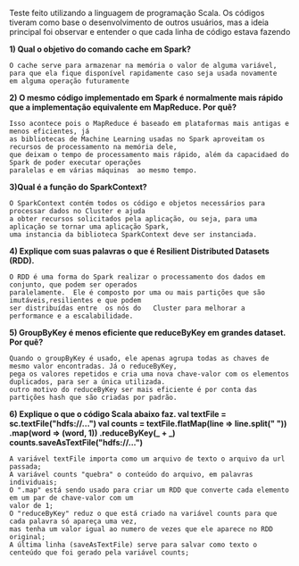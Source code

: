 Teste feito utilizando a linguagem de programação Scala. Os códigos tiveram como base o desenvolvimento de outros usuários, mas a ideia principal foi observar e entender o que cada linha de código estava fazendo

**1) Qual o objetivo do comando cache em Spark?**

	O cache serve para armazenar na memória o valor de alguma variável,
	para que ela fique disponível rapidamente caso seja usada novamente
	em alguma operação futuramente

**2) O mesmo código implementado em Spark é normalmente mais rápido que a implementação equivalente em
MapReduce. Por quê?**

	Isso acontece pois o MapReduce é baseado em plataformas mais antigas e menos eficientes, já 
	as bibliotecas de Machine Learning usadas no Spark aproveitam os recursos de processamento na memória dele,
	que deixam o tempo de processamento mais rápido, além da capacidaed do Spark de poder executar operações 
	paralelas e em várias máquinas 	ao mesmo tempo.

**3)Qual é a função do SparkContext?**

	O SparkContext contém todos os código e objetos necessários para processar dados no Cluster e ajuda
	a obter recursos solicitados pela aplicação, ou seja, para uma aplicação se tornar uma aplicação Spark,
	uma instancia da biblioteca SparkContext deve ser instanciada. 

**4) Explique com suas palavras o que é Resilient Distributed Datasets (RDD).**

	O RDD é uma forma do Spark realizar o processamento dos dados em conjunto, que podem ser operados 
	paralelamente.	Ele é composto por uma ou mais partições que são imutáveis,resilientes e que podem 
	ser distribuídas entre	os nós do	Cluster para melhorar a performance e a escalabilidade. 

**5) GroupByKey é menos eficiente que reduceByKey em grandes dataset. Por quê?**

	Quando o groupByKey é usado, ele apenas agrupa todas as chaves de mesmo valor encontradas. Já o reduceByKey, 
	pega os valores repetidos e cria uma nova chave-valor com os elementos duplicados, para ser a única utilizada.
	outro motivo do reduceByKey ser mais eficiente é por conta das partições hash que são criadas por padrão. 

**6) Explique o que o código Scala abaixo faz.
val textFile = sc.textFile("hdfs://...")
val counts = textFile.flatMap(line => line.split(" 
"))
.map(word => (word, 1))
.reduceByKey(_ + _)
counts.saveAsTextFile("hdfs://...")**

	A variável textFile importa como um arquivo de texto o arquivo da url passada;
	A variável counts "quebra" o conteúdo do arquivo, em palavras individuais;
	O ".map" está sendo usado para criar um RDD que converte cada elemento em um par de chave-valor com um 
	valor de 1;
	O "reduceByKey" reduz o que está criado na variável counts para que cada palavra só apareça uma vez, 
	mas tenha um valor igual ao numero de vezes que ele aparece no RDD original;
	A última linha (saveAsTextFile) serve para salvar como texto o centeúdo que foi gerado pela variável counts;


